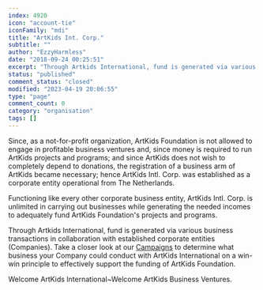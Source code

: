 ```yaml
---
index: 4920
icon: "account-tie"
iconFamily: "mdi"
title: "ArtKids Int. Corp."
subtitle: ""
author: "EzzyHarmless"
date: "2018-09-24 00:25:51"
excerpt: "Through Artkids International, fund is generated via various business transactions in collaboration with established corporate entities (Companies) on a win-win principle to effectively support the funding of ArtKids Foundation."
status: "published"
comment_status: "closed"
modified: "2023-04-19 20:06:55"
type: "page"
comment_count: 0
category: "organisation"
tags: []
---
```


Since, as a not-for-profit organization, ArtKids Foundation is not allowed to engage in profitable business ventures and, since money is required to run ArtKids projects and programs; and since ArtKids does not wish to completely depend to donations, the registration of a business arm of ArtKids became necessary; hence ArtKids Intl. Corp. was established as a corporate entity operational from The Netherlands.

Functioning like every other corporate business entity, ArtKids Intl. Corp. is unlimited in carrying out businesses while generating the needed incomes to adequately fund ArtKids Foundation's projects and programs.

Through Artkids International, fund is generated via various business transactions in collaboration with established corporate entities (Companies). Take a closer look at our [Campaigns](/fundraising-campaigns/) to determine what business your Company could conduct with ArtKids International on a win-win principle to effectively support the funding of ArtKids Foundation.

Welcome ArtKids International~Welcome ArtKids Business Ventures.